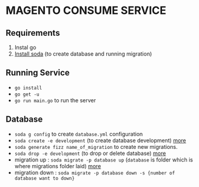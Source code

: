 # MAGENTO CONSUME SERVICE


## Requirements
1. Instal go
2. [Install soda](https://gobuffalo.io/en/docs/db/toolbox/) (to create database and running migration)


## Running Service
- `go install`
- `go get -u`
- `go run main.go` to run the server

## Database
- `soda g config` to create `database.yml` configuration
- `soda create -e development` (to create database development) [more](https://gobuffalo.io/en/docs/db/toolbox/)
- `soda generate fizz name_of_migration` to create new migrations.
- `soda drop -e development` (to drop or delete database) [more](https://gobuffalo.io/en/docs/db/toolbox/)
- migration up : `soda migrate -p database up` (`database` is folder which is where migrations folder laid) [more](https://gobuffalo.io/en/docs/db/migrations/)
- migration down : `soda migrate -p database down -s {number of database want to down}`
